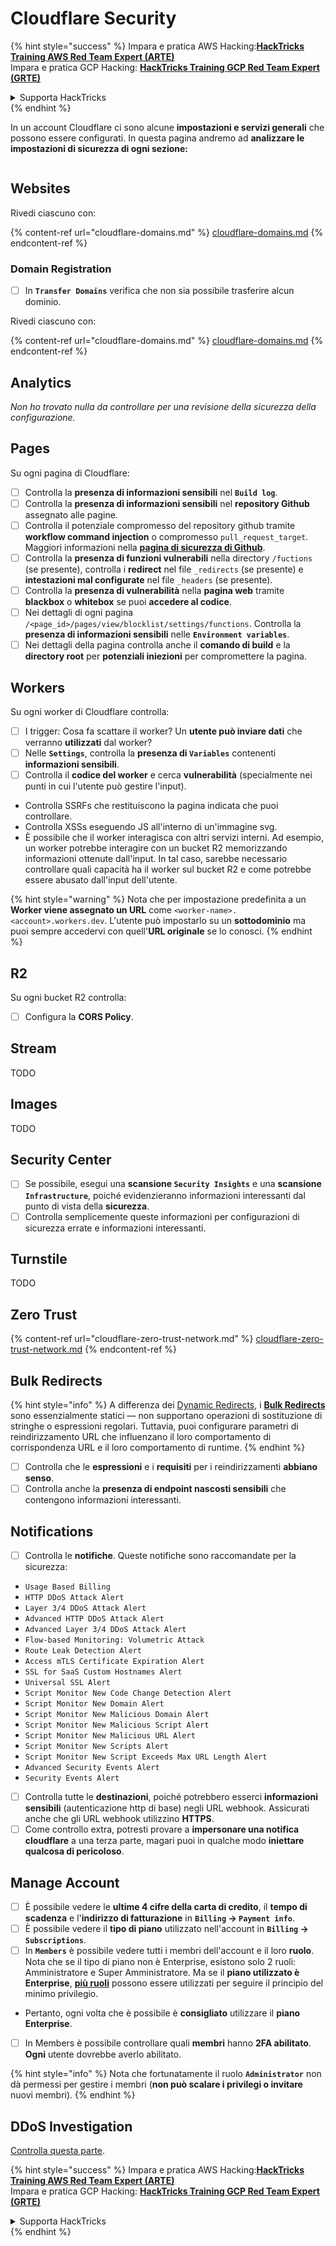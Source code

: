 # Cloudflare Security

{% hint style="success" %}
Impara e pratica AWS Hacking:<img src="/.gitbook/assets/image.png" alt="" data-size="line">[**HackTricks Training AWS Red Team Expert (ARTE)**](https://training.hacktricks.xyz/courses/arte)<img src="/.gitbook/assets/image.png" alt="" data-size="line">\
Impara e pratica GCP Hacking: <img src="/.gitbook/assets/image (2).png" alt="" data-size="line">[**HackTricks Training GCP Red Team Expert (GRTE)**<img src="/.gitbook/assets/image (2).png" alt="" data-size="line">](https://training.hacktricks.xyz/courses/grte)

<details>

<summary>Supporta HackTricks</summary>

* Controlla i [**piani di abbonamento**](https://github.com/sponsors/carlospolop)!
* **Unisciti al** 💬 [**gruppo Discord**](https://discord.gg/hRep4RUj7f) o al [**gruppo telegram**](https://t.me/peass) o **seguici** su **Twitter** 🐦 [**@hacktricks\_live**](https://twitter.com/hacktricks\_live)**.**
* **Condividi trucchi di hacking inviando PR ai repo github di** [**HackTricks**](https://github.com/carlospolop/hacktricks) e [**HackTricks Cloud**](https://github.com/carlospolop/hacktricks-cloud).

</details>
{% endhint %}

In un account Cloudflare ci sono alcune **impostazioni e servizi generali** che possono essere configurati. In questa pagina andremo ad **analizzare le impostazioni di sicurezza di ogni sezione:**

<figure><img src="../../.gitbook/assets/image (117).png" alt=""><figcaption></figcaption></figure>

## Websites

Rivedi ciascuno con:

{% content-ref url="cloudflare-domains.md" %}
[cloudflare-domains.md](cloudflare-domains.md)
{% endcontent-ref %}

### Domain Registration

* [ ] In **`Transfer Domains`** verifica che non sia possibile trasferire alcun dominio.

Rivedi ciascuno con:

{% content-ref url="cloudflare-domains.md" %}
[cloudflare-domains.md](cloudflare-domains.md)
{% endcontent-ref %}

## Analytics

_Non ho trovato nulla da controllare per una revisione della sicurezza della configurazione._

## Pages

Su ogni pagina di Cloudflare:

* [ ] Controlla la **presenza di informazioni sensibili** nel **`Build log`**.
* [ ] Controlla la **presenza di informazioni sensibili** nel **repository Github** assegnato alle pagine.
* [ ] Controlla il potenziale compromesso del repository github tramite **workflow command injection** o compromesso `pull_request_target`. Maggiori informazioni nella [**pagina di sicurezza di Github**](../github-security/).
* [ ] Controlla la **presenza di funzioni vulnerabili** nella directory `/fuctions` (se presente), controlla i **redirect** nel file `_redirects` (se presente) e **intestazioni mal configurate** nel file `_headers` (se presente).
* [ ] Controlla la **presenza di vulnerabilità** nella **pagina web** tramite **blackbox** o **whitebox** se puoi **accedere al codice**.
* [ ] Nei dettagli di ogni pagina `/<page_id>/pages/view/blocklist/settings/functions`. Controlla la **presenza di informazioni sensibili** nelle **`Environment variables`**.
* [ ] Nei dettagli della pagina controlla anche il **comando di build** e la **directory root** per **potenziali iniezioni** per compromettere la pagina.

## **Workers**

Su ogni worker di Cloudflare controlla:

* [ ] I trigger: Cosa fa scattare il worker? Un **utente può inviare dati** che verranno **utilizzati** dal worker?
* [ ] Nelle **`Settings`**, controlla la **presenza di `Variables`** contenenti **informazioni sensibili**.
* [ ] Controlla il **codice del worker** e cerca **vulnerabilità** (specialmente nei punti in cui l'utente può gestire l'input).
* Controlla SSRFs che restituiscono la pagina indicata che puoi controllare.
* Controlla XSSs eseguendo JS all'interno di un'immagine svg.
* È possibile che il worker interagisca con altri servizi interni. Ad esempio, un worker potrebbe interagire con un bucket R2 memorizzando informazioni ottenute dall'input. In tal caso, sarebbe necessario controllare quali capacità ha il worker sul bucket R2 e come potrebbe essere abusato dall'input dell'utente.

{% hint style="warning" %}
Nota che per impostazione predefinita a un **Worker viene assegnato un URL** come `<worker-name>.<account>.workers.dev`. L'utente può impostarlo su un **sottodominio** ma puoi sempre accedervi con quell'**URL originale** se lo conosci.
{% endhint %}

## R2

Su ogni bucket R2 controlla:

* [ ] Configura la **CORS Policy**.

## Stream

TODO

## Images

TODO

## Security Center

* [ ] Se possibile, esegui una **scansione `Security Insights`** e una **scansione `Infrastructure`**, poiché evidenzieranno informazioni interessanti dal punto di vista della **sicurezza**.
* [ ] Controlla semplicemente queste informazioni per configurazioni di sicurezza errate e informazioni interessanti.

## Turnstile

TODO

## **Zero Trust**

{% content-ref url="cloudflare-zero-trust-network.md" %}
[cloudflare-zero-trust-network.md](cloudflare-zero-trust-network.md)
{% endcontent-ref %}

## Bulk Redirects

{% hint style="info" %}
A differenza dei [Dynamic Redirects](https://developers.cloudflare.com/rules/url-forwarding/dynamic-redirects/), i [**Bulk Redirects**](https://developers.cloudflare.com/rules/url-forwarding/bulk-redirects/) sono essenzialmente statici — non supportano operazioni di sostituzione di stringhe o espressioni regolari. Tuttavia, puoi configurare parametri di reindirizzamento URL che influenzano il loro comportamento di corrispondenza URL e il loro comportamento di runtime.
{% endhint %}

* [ ] Controlla che le **espressioni** e i **requisiti** per i reindirizzamenti **abbiano senso**.
* [ ] Controlla anche la **presenza di endpoint nascosti sensibili** che contengono informazioni interessanti.

## Notifications

* [ ] Controlla le **notifiche**. Queste notifiche sono raccomandate per la sicurezza:
* `Usage Based Billing`
* `HTTP DDoS Attack Alert`
* `Layer 3/4 DDoS Attack Alert`
* `Advanced HTTP DDoS Attack Alert`
* `Advanced Layer 3/4 DDoS Attack Alert`
* `Flow-based Monitoring: Volumetric Attack`
* `Route Leak Detection Alert`
* `Access mTLS Certificate Expiration Alert`
* `SSL for SaaS Custom Hostnames Alert`
* `Universal SSL Alert`
* `Script Monitor New Code Change Detection Alert`
* `Script Monitor New Domain Alert`
* `Script Monitor New Malicious Domain Alert`
* `Script Monitor New Malicious Script Alert`
* `Script Monitor New Malicious URL Alert`
* `Script Monitor New Scripts Alert`
* `Script Monitor New Script Exceeds Max URL Length Alert`
* `Advanced Security Events Alert`
* `Security Events Alert`
* [ ] Controlla tutte le **destinazioni**, poiché potrebbero esserci **informazioni sensibili** (autenticazione http di base) negli URL webhook. Assicurati anche che gli URL webhook utilizzino **HTTPS**.
* [ ] Come controllo extra, potresti provare a **impersonare una notifica cloudflare** a una terza parte, magari puoi in qualche modo **iniettare qualcosa di pericoloso**.

## Manage Account

* [ ] È possibile vedere le **ultime 4 cifre della carta di credito**, il **tempo di scadenza** e l'**indirizzo di fatturazione** in **`Billing` -> `Payment info`**.
* [ ] È possibile vedere il **tipo di piano** utilizzato nell'account in **`Billing` -> `Subscriptions`**.
* [ ] In **`Members`** è possibile vedere tutti i membri dell'account e il loro **ruolo**. Nota che se il tipo di piano non è Enterprise, esistono solo 2 ruoli: Amministratore e Super Amministratore. Ma se il **piano utilizzato è Enterprise**, [**più ruoli**](https://developers.cloudflare.com/fundamentals/account-and-billing/account-setup/account-roles/) possono essere utilizzati per seguire il principio del minimo privilegio.
* Pertanto, ogni volta che è possibile è **consigliato** utilizzare il **piano Enterprise**.
* [ ] In Members è possibile controllare quali **membri** hanno **2FA abilitato**. **Ogni** utente dovrebbe averlo abilitato.

{% hint style="info" %}
Nota che fortunatamente il ruolo **`Administrator`** non dà permessi per gestire i membri (**non può scalare i privilegi o invitare** nuovi membri).
{% endhint %}

## DDoS Investigation

[Controlla questa parte](cloudflare-domains.md#cloudflare-ddos-protection).

{% hint style="success" %}
Impara e pratica AWS Hacking:<img src="/.gitbook/assets/image.png" alt="" data-size="line">[**HackTricks Training AWS Red Team Expert (ARTE)**](https://training.hacktricks.xyz/courses/arte)<img src="/.gitbook/assets/image.png" alt="" data-size="line">\
Impara e pratica GCP Hacking: <img src="/.gitbook/assets/image (2).png" alt="" data-size="line">[**HackTricks Training GCP Red Team Expert (GRTE)**<img src="/.gitbook/assets/image (2).png" alt="" data-size="line">](https://training.hacktricks.xyz/courses/grte)

<details>

<summary>Supporta HackTricks</summary>

* Controlla i [**piani di abbonamento**](https://github.com/sponsors/carlospolop)!
* **Unisciti al** 💬 [**gruppo Discord**](https://discord.gg/hRep4RUj7f) o al [**gruppo telegram**](https://t.me/peass) o **seguici** su **Twitter** 🐦 [**@hacktricks\_live**](https://twitter.com/hacktricks\_live)**.**
* **Condividi trucchi di hacking inviando PR ai repo github di** [**HackTricks**](https://github.com/carlospolop/hacktricks) e [**HackTricks Cloud**](https://github.com/carlospolop/hacktricks-cloud).

</details>
{% endhint %}
